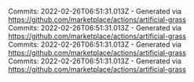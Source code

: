 Commits: 2022-02-26T06:51:31.013Z - Generated via https://github.com/marketplace/actions/artificial-grass
<br>
Commits: 2022-02-26T06:51:31.013Z - Generated via https://github.com/marketplace/actions/artificial-grass
<br>
Commits: 2022-02-26T06:51:31.013Z - Generated via https://github.com/marketplace/actions/artificial-grass
<br>
Commits: 2022-02-26T06:51:31.013Z - Generated via https://github.com/marketplace/actions/artificial-grass
<br>
